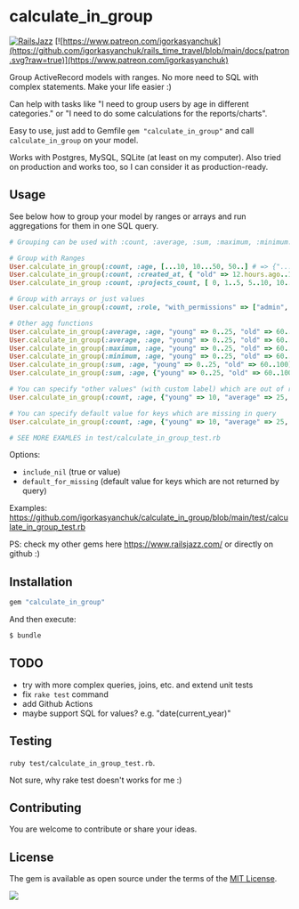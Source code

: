# calculate_in_group

[![RailsJazz](https://github.com/igorkasyanchuk/rails_time_travel/blob/main/docs/my_other.svg?raw=true)](https://www.railsjazz.com)
[![https://www.patreon.com/igorkasyanchuk](https://github.com/igorkasyanchuk/rails_time_travel/blob/main/docs/patron.svg?raw=true)](https://www.patreon.com/igorkasyanchuk)

Group ActiveRecord models with ranges. No more need to SQL with complex statements. Make your life easier :)

Can help with tasks like "I need to group users by age in different categories." or "I need to do some calculations for the reports/charts".

Easy to use, just add to Gemfile `gem "calculate_in_group"` and call `calculate_in_group` on your model.

Works with Postgres, MySQL, SQLite (at least on my computer). Also tried on production and works too, so I can consider it as production-ready.

## Usage

See below how to group your model by ranges or arrays and run aggregations for them in one SQL query.

```ruby
# Grouping can be used with :count, :average, :sum, :maximum, :minimum.

# Group with Ranges
User.calculate_in_group(:count, :age, [...10, 10...50, 50..] # => {"...10"=>1, "10...50"=>3, "50.."=>3}
User.calculate_in_group(:count, :created_at, { "old" => 12.hours.ago..1.minutes.ago, "new" => Time.now..10.hours.from_now }) # => {"old" => 2, "new" => 1}
User.calculate_in_group :count, :projects_count, [ 0, 1..5, 5..10, 10..100, 100.. ] # => {"0"=>555, "1..5"=>145, "10..100"=>3991, "100.."=>190, "5..10"=>2824} 

# Group with arrays or just values
User.calculate_in_group(:count, :role, "with_permissions" => ["admin", "moderator"], "no_permissions" => "user") # => {"with_permissions" => 3, "no_permissions" => 3}

# Other agg functions
User.calculate_in_group(:average, :age, "young" => 0..25, "old" => 60..100) # => {"young" => 11.0, "old" => 80.0}
User.calculate_in_group(:average, :age, "young" => 0..25, "old" => 60...100) # => {"young" => 11.0, "old" => 60.0}
User.calculate_in_group(:maximum, :age, "young" => 0..25, "old" => 60..100) # => {"young" => 20, "old" => 100}
User.calculate_in_group(:minimum, :age, "young" => 0..25, "old" => 60..100) # => {"young" => 3, "old" => 60}
User.calculate_in_group(:sum, :age, "young" => 0..25, "old" => 60..100) # => {"young" => 33, "old" => 160}
User.calculate_in_group(:sum, :age, {"young" => 0..25, "old" => 60..100}) # => {"young" => 33, "old" => 160}

# You can specify "other values" (with custom label) which are out of ranges
User.calculate_in_group(:count, :age, {"young" => 10, "average" => 25, "old" => 60}, {include_nil: "OTHER"}) # => {"young" => 1, "old" => 1, "OTHER" => 7}

# You can specify default value for keys which are missing in query
User.calculate_in_group(:count, :age, {"young" => 10, "average" => 25, "old" => 60}, { default_for_missing: 0 }) # => {"young" => 1, "old" => 1, "average" => 0}

# SEE MORE EXAMLES in test/calculate_in_group_test.rb
```

Options:

- `include_nil` (true or value)
- `default_for_missing` (default value for keys which are not returned by query)

Examples: https://github.com/igorkasyanchuk/calculate_in_group/blob/main/test/calculate_in_group_test.rb

PS: check my other gems here https://www.railsjazz.com/ or directly on github :)

## Installation

```ruby
gem "calculate_in_group"
```

And then execute:
```bash
$ bundle
```

## TODO

- try with more complex queries, joins, etc. and extend unit tests
- fix `rake test` command
- add Github Actions
- maybe support SQL for values? e.g. "date(current_year)"

## Testing

`ruby test/calculate_in_group_test.rb`.

Not sure, why rake test doesn't works for me :)

## Contributing

You are welcome to contribute or share your ideas.

## License

The gem is available as open source under the terms of the [MIT License](https://opensource.org/licenses/MIT).

[<img src="https://github.com/igorkasyanchuk/rails_time_travel/blob/main/docs/more_gems.png?raw=true"
/>](https://www.railsjazz.com/?utm_source=github&utm_medium=bottom&utm_campaign=calculate_in_group)
